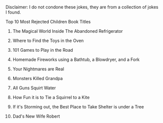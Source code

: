 Disclaimer: I do not condone these jokes, they are from a collection of jokes I found.

Top 10 Most Rejected Children Book Titles

1. The Magical World Inside The Abandoned Refrigerator 

2. Where to Find the Toys in the Oven 

3. 101 Games to Play in the Road 

4. Homemade Fireworks using a Bathtub, a Blowdryer, and a Fork 

5. Your Nightmares are Real 

6. Monsters Killed Grandpa 

7. All Guns Squirt Water 

8. How Fun it is to Tie a Squirrel to a Kite 

9. If it's Storming out, the Best Place to Take Shelter is under a Tree 

10. Dad's New Wife Robert

